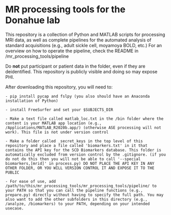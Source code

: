 # MR processing tools for the Donahue lab

This repository is a collection of Python and MATLAB scripts for processing MRI data, as well as complete pipelines for the automated analysis of standard acquisitions (e.g., adult sickle cell, moyamoya BOLD, etc.)
For an overview on how to operate the pipeline, check the README in /mr_processing_tools/pipeline

Do **not** put participant or patient data in the folder, even if they are deidentified. This repository is publicly visible and doing so may expose PHI.


After downloading this repository, you will need to:

	- pip install pycap and fslpy (you also should have an Anaconda installation of Python)

	- install FreeSurfer and set your $SUBJECTS_DIR

	- Make a text file called matlab_loc.txt in the /bin folder where the content is your MATLAB app location (e.g., /Applications/MATLAB_R2020b.app/) (otherwise ASE processing will not work). This file is not under version control

	- Make a folder called _secret_keys in the top level of this repository and place a file called 'biomarkers.txt' in it that contains the API key for the SCD Biomarkers database. This folder is automatically excluded from version control by the .gitignore. (if you do not do this then you will not be able to call '--special biomarkers,[mrid]' in process.py) DO NOT PLACE THE API KEY IN ANY OTHER FOLDER, OR YOU WILL VERSION CONTROL IT AND EXPOSE IT TO THE PUBLIC

	- For ease of use, add /path/to/this/mr_processing_tools/mr_processing_tools/pipeline/ to your PATH so that you can call the pipeline functions (e.g., prepare.py) directly without having to specify the full path. You may also want to add the other subfolders in this directory (e.g., /analyze, /biomarkers) to your PATH, depending on your intended usecase.